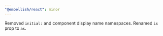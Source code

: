 ```yaml
---
"@embellish/react": minor
---
```


Removed `initial:` and component display name namespaces. Renamed `is` prop to `as`.
